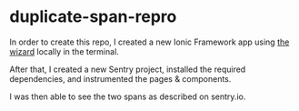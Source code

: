 # duplicate-span-repro

In order to create this repo, I created a new Ionic Framework app using [the wizard](https://ionicframework.com/docs/intro/cli) locally in the terminal.

After that, I created a new Sentry project, installed the required dependencies, and instrumented the pages & components.

I was then able to see the two spans as described on sentry.io.
